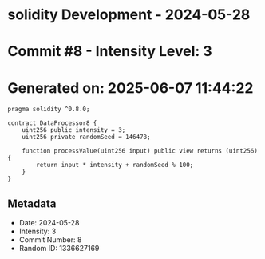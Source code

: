 ﻿# solidity Development - 2024-05-28
# Commit #8 - Intensity Level: 3
# Generated on: 2025-06-07 11:44:22
```solidity
pragma solidity ^0.8.0;

contract DataProcessor8 {
    uint256 public intensity = 3;
    uint256 private randomSeed = 146478;

    function processValue(uint256 input) public view returns (uint256) {
        return input * intensity + randomSeed % 100;
    }
}
```
## Metadata
- Date: 2024-05-28
- Intensity: 3
- Commit Number: 8
- Random ID: 1336627169
